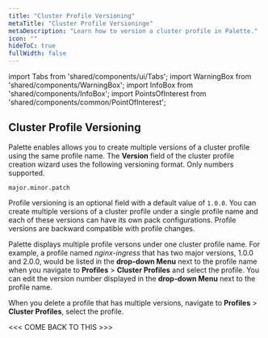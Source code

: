 ```yaml
---
title: "Cluster Profile Versioning"
metaTitle: "Cluster Profile Versioninge"
metaDescription: "Learn how to version a cluster profile in Palette."
icon: ""
hideToC: true
fullWidth: false
---
```


import Tabs from 'shared/components/ui/Tabs';
import WarningBox from 'shared/components/WarningBox';
import InfoBox from 'shared/components/InfoBox';
import PointsOfInterest from 'shared/components/common/PointOfInterest';

## Cluster Profile Versioning

Palette enables allows you to create multiple versions of a cluster profile using the same profile name. The **Version** field of the cluster profile creation wizard uses the following versioning format. Only numbers supported. 

`major.minor.patch`
         
Profile versioning is an optional field with a default value of `1.0.0`. You can create multiple versions of a cluster profile under a single profile name and each of these versions can have its own pack configurations. Profile versions are backward compatible with profile changes. 
 
<!-- Cluster profile versions are grouped under their unique names and their uniqueness is decided by the name and version within the scope and promotes backward compatibility to profile changes. -->

Palette displays multiple profile versons under one cluster profile name. For example, a profile named *nginx-ingress* that has two major versions, 1.0.0 and 2.0.0, would be listed in the **drop-down Menu** next to the profile name when you navigate to **Profiles** > **Cluster Profiles** and select the profile. You can edit the version number displayed in the **drop-down Menu** next to the profile name.

<WarningBox>

When you delete a profile that has multiple versions, navigate to **Profiles** > **Cluster Profiles**, select the profile.
          
<<< COME BACK TO THIS >>>

